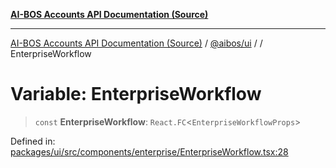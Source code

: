 [**AI-BOS Accounts API Documentation (Source)**](../../../README.md)

***

[AI-BOS Accounts API Documentation (Source)](../../../README.md) / [@aibos/ui](../README.md) / [](../README.md) / EnterpriseWorkflow

# Variable: EnterpriseWorkflow

> `const` **EnterpriseWorkflow**: `React.FC`\<`EnterpriseWorkflowProps`\>

Defined in: [packages/ui/src/components/enterprise/EnterpriseWorkflow.tsx:28](https://github.com/pohlai88/accounts/blob/48103fb36d28b2b9bfb33472b6de2f719773cde9/packages/ui/src/components/enterprise/EnterpriseWorkflow.tsx#L28)
